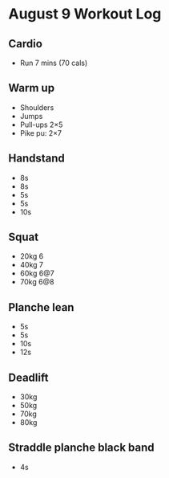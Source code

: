 # August 9 Workout Log

## Cardio
- Run 7 mins (70 cals)

## Warm up
- Shoulders 
- Jumps 
- Pull-ups 2×5
- Pike pu: 2×7

## Handstand
- 8s
- 8s
- 5s
- 5s
- 10s

## Squat
- 20kg 6
- 40kg 7
- 60kg 6@7
- 70kg 6@8

## Planche lean
- 5s
- 5s
- 10s
- 12s

## Deadlift
- 30kg
- 50kg
- 70kg
- 80kg

## Straddle planche black band
- 4s